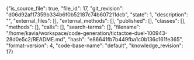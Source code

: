 {"is_source_file": true, "file_id": 17, "git_revision": "d06d92af17359b334b6f0b52187c74b607211dcb", "state": 1, "description": "", "external_files": [], "external_methods": [], "published": [], "classes": [], "methods": [], "calls": [], "search-terms": [], "filename": "/home/kavia/workspace/code-generation/tictactoe-duel-100943-28d0e5c2/README.md", "hash": "e86641fb7b449fba1c0b136c161fe365", "format-version": 4, "code-base-name": "default", "knowledge_revision": 17}